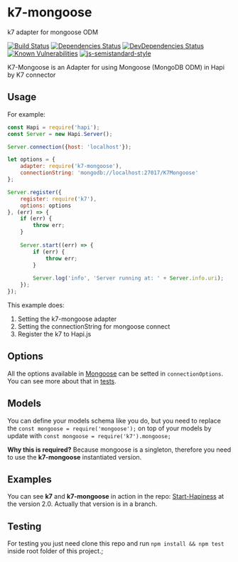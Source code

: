 k7-mongoose
===
k7 adapter for mongoose ODM

[![Build Status](https://travis-ci.org/thebergamo/k7-mongoose.svg)](https://travis-ci.org/thebergamo/k7-mongoose)
[![Dependencies Status](https://david-dm.org/thebergamo/k7-mongoose.svg)](https://david-dm.org/thebergamo/k7-mongoose)
[![DevDependencies Status](https://david-dm.org/thebergamo/k7-mongoose/dev-status.svg)](https://david-dm.org/thebergamo/k7-mongoose#info=devDependencies)
[![Known Vulnerabilities](https://snyk.io/test/npm/k7-mongoose/badge.svg)](https://snyk.io/test/npm/k7-mongoose)
[![js-semistandard-style](https://img.shields.io/badge/code%20style-semistandard-brightgreen.svg?style=flat-square)](https://github.com/Flet/semistandard)

K7-Mongoose is an Adapter for using Mongoose (MongoDB ODM) in Hapi by K7 connector

## Usage

For example: 

```javascript
const Hapi = require('hapi');
const Server = new Hapi.Server();

Server.connection({host: 'localhost'});

let options = {
    adapter: require('k7-mongoose'),
    connectionString: 'mongodb://localhost:27017/K7Mongoose'
};

Server.register({
    register: require('k7'),
    options: options
}, (err) => {
    if (err) {
        throw err;
    }
    
    Server.start((err) => {
        if (err) {
            throw err;
        }
        
        Server.log('info', 'Server running at: ' + Server.info.uri);
    });
});
```

This example does: 
1. Setting the k7-mongoose adapter
2. Setting the connectionString for mongoose connect
3. Register the k7 to Hapi.js

## Options
All the options available in [Mongoose][mongoose] can be setted in `connectionOptions`. You can see more about that in [tests](test/index.js).

## Models
You can define your models schema like you do, but you need to replace the `const mongoose = require('mongoose');` on top of your models by update with `const mongoose = require('k7').mongoose;`

**Why this is required?** Because mongoose is a singleton, therefore you need to use the **k7-mongoose** instantiated version.

## Examples
You can see **k7** and **k7-mongoose** in action in the repo: [Start-Hapiness][start-hapiness] at the version 2.0. Actually that version is in a branch. 

## Testing
For testing you just need clone this repo and run `npm install && npm test` inside root folder of this project.; 

[start-hapiness]: https://github.com/thebergamo/start-hapiness/blob/dev-2.0
[mongoose]: http://mongoosejs.com/
